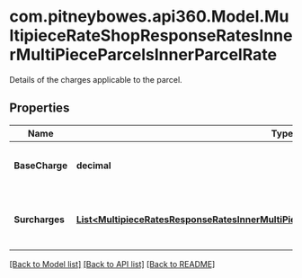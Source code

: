 # com.pitneybowes.api360.Model.MultipieceRateShopResponseRatesInnerMultiPieceParcelsInnerParcelRate
Details of the charges applicable to the parcel.

## Properties

Name | Type | Description | Notes
------------ | ------------- | ------------- | -------------
**BaseCharge** | **decimal** | The base charge for shipping the parcel. | [optional] 
**Surcharges** | [**List&lt;MultipieceRatesResponseRatesInnerMultiPieceParcelsInnerParcelRateSurchargesInner&gt;**](MultipieceRatesResponseRatesInnerMultiPieceParcelsInnerParcelRateSurchargesInner.md) | A list of additional fees applied to the parcel. | [optional] 

[[Back to Model list]](../../README.md#documentation-for-models) [[Back to API list]](../../README.md#documentation-for-api-endpoints) [[Back to README]](../../README.md)

